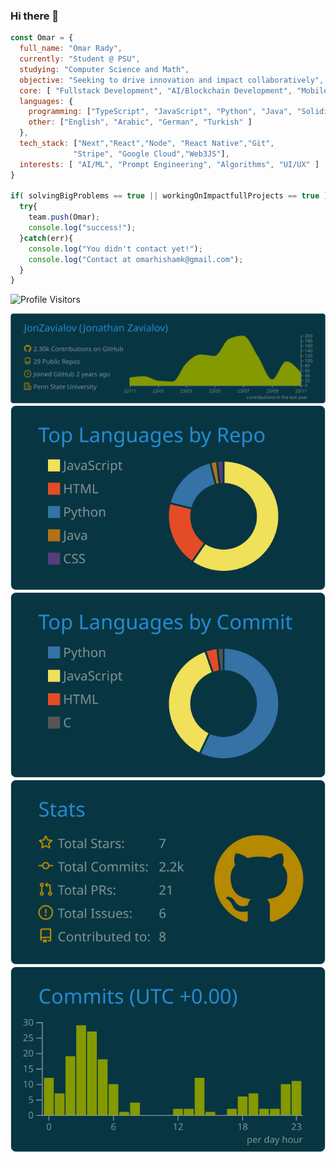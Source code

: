 ### Hi there 👋

```javascript
const Omar = {
  full_name: "Omar Rady",
  currently: "Student @ PSU",
  studying: "Computer Science and Math",
  objective: "Seeking to drive innovation and impact collaboratively",
  core: [ "Fullstack Development", "AI/Blockchain Development", "Mobile Development" ],
  languages: {
    programming: ["TypeScript", "JavaScript", "Python", "Java", "Solidity", "C", "Bash"],
    other: ["English", "Arabic", "German", "Turkish" ]
  },
  tech_stack: ["Next","React","Node", "React Native","Git",
              "Stripe", "Google Cloud","Web3JS"],
  interests: [ "AI/ML", "Prompt Engineering", "Algorithms", "UI/UX" ]
}

if( solvingBigProblems == true || workingOnImpactfullProjects == true ){
  try{
    team.push(Omar);
    console.log("success!");
  }catch(err){
    console.log("You didn't contact yet!");
    console.log("Contact at omarhishamk@gmail.com");
  }
}

```
![Profile Visitors](https://komarev.com/ghpvc/?username=Omar-HeshamR&color=073642&style=flat-square)
<p align="center">
    <img src="https://raw.githubusercontent.com/Omar-HeshamR/Omar-HeshamR/master/profile-summary-card-output/solarized_dark/0-profile-details.svg">
    <img src= "https://raw.githubusercontent.com/Omar-HeshamR/Omar-HeshamR/master/profile-summary-card-output/solarized_dark/1-repos-per-language.svg">
    <img src= "https://raw.githubusercontent.com/Omar-HeshamR/Omar-HeshamR/master/profile-summary-card-output/solarized_dark/2-most-commit-language.svg">
    <img src= "https://raw.githubusercontent.com/Omar-HeshamR/Omar-HeshamR/master/profile-summary-card-output/solarized_dark/3-stats.svg">
    <img src= "https://raw.githubusercontent.com/Omar-HeshamR/Omar-HeshamR/master/profile-summary-card-output/solarized_dark/4-productive-time.svg">
</p>

